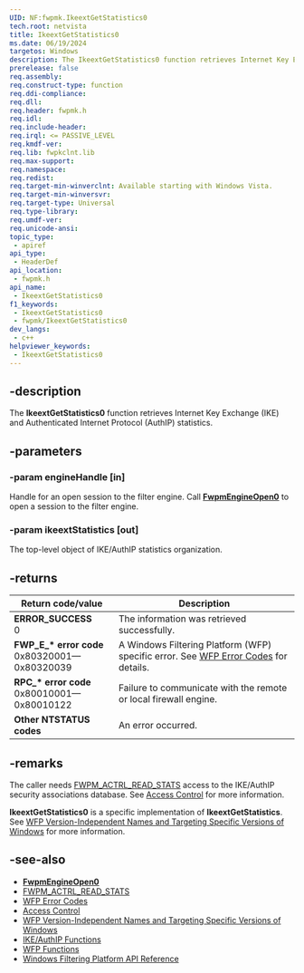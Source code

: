 ```yaml
---
UID: NF:fwpmk.IkeextGetStatistics0
tech.root: netvista
title: IkeextGetStatistics0
ms.date: 06/19/2024
targetos: Windows
description: The IkeextGetStatistics0 function retrieves Internet Key Exchange (IKE) and Authenticated Internet Protocol (AuthIP) statistics.
prerelease: false
req.assembly: 
req.construct-type: function
req.ddi-compliance: 
req.dll: 
req.header: fwpmk.h
req.idl: 
req.include-header: 
req.irql: <= PASSIVE_LEVEL
req.kmdf-ver: 
req.lib: fwpkclnt.lib
req.max-support: 
req.namespace: 
req.redist: 
req.target-min-winverclnt: Available starting with Windows Vista.
req.target-min-winversvr: 
req.target-type: Universal
req.type-library: 
req.umdf-ver: 
req.unicode-ansi: 
topic_type:
 - apiref
api_type:
 - HeaderDef
api_location:
 - fwpmk.h
api_name:
 - IkeextGetStatistics0
f1_keywords:
 - IkeextGetStatistics0
 - fwpmk/IkeextGetStatistics0
dev_langs:
 - c++
helpviewer_keywords:
 - IkeextGetStatistics0
---
```


## -description

The **IkeextGetStatistics0** function retrieves Internet Key Exchange (IKE) and Authenticated Internet Protocol (AuthIP) statistics.

## -parameters

### -param engineHandle [in]

Handle for an open session to the filter engine. Call **[FwpmEngineOpen0](nf-fwpmk-fwpmengineopen0.md)** to open a session to the filter engine.

### -param ikeextStatistics [out]

The top-level object of IKE/AuthIP statistics organization.

## -returns

| Return code/value | Description |
|---|---|
| **ERROR_SUCCESS**<br>0 | The information was retrieved successfully. |
| **FWP_E_\* error code**<br>0x80320001—0x80320039 | A Windows Filtering Platform (WFP) specific error. See [WFP Error Codes](/windows/win32/fwp/wfp-error-codes) for details. |
| **RPC_\* error code**<br>0x80010001—0x80010122 | Failure to communicate with the remote or local firewall engine. |
| **Other NTSTATUS codes** | An error occurred. |

## -remarks

The caller needs [FWPM_ACTRL_READ_STATS](/windows/desktop/FWP/access-right-identifiers) access to the IKE/AuthIP security associations database. See [Access Control](/windows/desktop/FWP/access-control) for more information.

**IkeextGetStatistics0** is a specific implementation of **IkeextGetStatistics**. See [WFP Version-Independent Names and Targeting Specific Versions of Windows](/windows/desktop/FWP/wfp-version-independent-names-and-targeting-specific-versions-of-windows) for more information.

## -see-also

- **[FwpmEngineOpen0](nf-fwpmk-fwpmengineopen0.md)**
- [FWPM_ACTRL_READ_STATS](/windows/desktop/FWP/access-right-identifiers)
- [WFP Error Codes](/windows/win32/fwp/wfp-error-codes)
- [Access Control](/windows/desktop/FWP/access-control)
- [WFP Version-Independent Names and Targeting Specific Versions of Windows](/windows/desktop/FWP/wfp-version-independent-names-and-targeting-specific-versions-of-windows)
- [IKE/AuthIP Functions](/windows/desktop/FWP/fwp-ike-functions)
- [WFP Functions](/windows/desktop/FWP/fwp-functions)
- [Windows Filtering Platform API Reference](/windows/desktop/FWP/fwp-reference)
